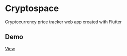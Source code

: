 # Cryptospace
Cryptocurrency price tracker web app created with Flutter

## Demo
[View](https://cryptospaceflutter.surge.sh/#home_screen) 
